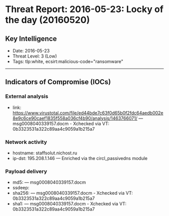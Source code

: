 # Threat Report: 2016-05-23: Locky of the day (20160520)


## Key Intelligence
* Date: 2016-05-23
* Threat Level: 3 (Low)
* Tags: tlp:white, ecsirt:malicious-code="ransomware"

---

## Indicators of Compromise (IOCs)
### External analysis
* link: https://www.virustotal.com/file/ed44bde7c63f0d65b0f2fdc64aedb002e8e9c6ce90caef1835f558a036cf4b90/analysis/1463766071/ — msg0008040339157.docm - Xchecked via VT: 0b3323531a322c89aa4c9059a1b215a7

### Network activity
* hostname: staffsolut.nichost.ru
* ip-dst: 195.208.1.146 — Enriched via the circl_passivedns module

### Payload delivery
* md5: <md5> — msg0008040339157.docm
* ssdeep: <ssdeep>
* sha256: <sha256> — msg0008040339157.docm - Xchecked via VT: 0b3323531a322c89aa4c9059a1b215a7
* sha1: <sha1> — msg0008040339157.docm - Xchecked via VT: 0b3323531a322c89aa4c9059a1b215a7
